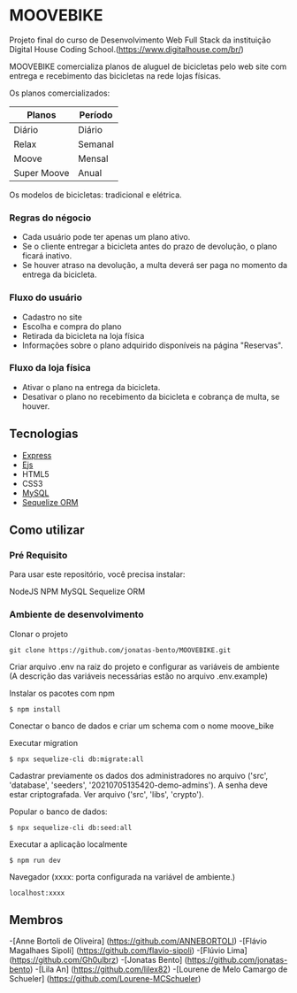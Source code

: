 # MOOVEBIKE

Projeto final do curso de Desenvolvimento Web Full Stack da instituição Digital House Coding School.(https://www.digitalhouse.com/br/)

MOOVEBIKE comercializa planos de aluguel de bicicletas pelo web site com entrega e recebimento das bicicletas na rede lojas físicas.

Os planos comercializados:

| Planos      | Período |
| ----------- | ------- |
| Diário      | Diário  |
| Relax       | Semanal |
| Moove       | Mensal  |
| Super Moove | Anual   |

Os modelos de bicicletas: tradicional e elétrica.

### Regras do négocio

- Cada usuário pode ter apenas um plano ativo.
- Se o cliente entregar a bicicleta antes do prazo de devolução, o plano ficará inativo.
- Se houver atraso na devolução, a multa deverá ser paga no momento da entrega da bicicleta.

### Fluxo do usuário

- Cadastro no site
- Escolha e compra do plano
- Retirada da bicicleta na loja física
- Informações sobre o plano adquirido disponíveis na página "Reservas".

### Fluxo da loja física

- Ativar o plano na entrega da bicicleta.
- Desativar o plano no recebimento da bicicleta e cobrança de multa, se houver.

## Tecnologias

- [Express](https://expressjs.com/pt-br/)
- [Ejs](https://ejs.co/)
- HTML5
- CSS3
- [MySQL](https://www.mysql.com/)
- [Sequelize ORM](https://sequelize.org/master/)

## Como utilizar

### Pré Requisito

Para usar este repositório, você precisa instalar:

NodeJS
NPM
MySQL
Sequelize ORM

### Ambiente de desenvolvimento

Clonar o projeto

```
git clone https://github.com/jonatas-bento/MOOVEBIKE.git
```

Criar arquivo .env na raiz do projeto e configurar as variáveis de ambiente
(A descrição das variáveis necessárias estão no arquivo .env.example)

Instalar os pacotes com npm

```
$ npm install
```

Conectar o banco de dados e criar um schema com o nome moove_bike

Executar migration

```
$ npx sequelize-cli db:migrate:all
```

Cadastrar previamente os dados dos administradores no arquivo ('src', 'database', 'seeders', '20210705135420-demo-admins').
A senha deve estar criptografada. Ver arquivo ('src', 'libs', 'crypto').

Popular o banco de dados:

```
$ npx sequelize-cli db:seed:all
```

Executar a aplicação localmente

```
$ npm run dev
```

Navegador (xxxx: porta configurada na variável de ambiente.)

```
localhost:xxxx
```

## Membros

-[Anne Bortoli de Oliveira] (https://github.com/ANNEBORTOLI) -[Flávio Magalhaes Sipoli] (https://github.com/flavio-sipoli) -[Flúvio Lima] (https://github.com/Gh0ulbrz) -[Jonatas Bento] (https://github.com/jonatas-bento) -[Lila An] (https://github.com/lilex82) -[Lourene de Melo Camargo de Schueler] (https://github.com/Lourene-MCSchueler)
